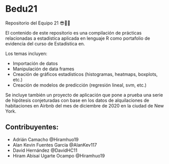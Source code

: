 # Bedu21
Repositorio del Equipo 21 😎🏋️‍♂️

El contenido de este repositorio es una compilación de prácticas relacionadas a estadística aplicada en lenguaje R como portafolio de evidencia del curso de Estadística en.

Los temas incluyen:
* Importación de datos
* Manipulación de data frames
* Creación de gráficos estadísticos (histogramas, heatmaps, boxplots, etc.)
* Creación de modelos de predicción (regresión lineal, svm, etc.)

Se incluye también un proyecto de aplicación que pone a prueba una serie de hipótesis conjeturadas con base en los datos de alquilaciones de habitaciones en Airbnb del mes de diciembre de 2020 en la ciudad de New York.

## Contribuyentes:
* Adrián Camacho @Hiramhuo19
* Alan Kevin Fuentes García @AlanKev117
* David Hernández @DavidHC11
* Hiram Abisaí Ugarte Ocampo @Hiramhuo19
